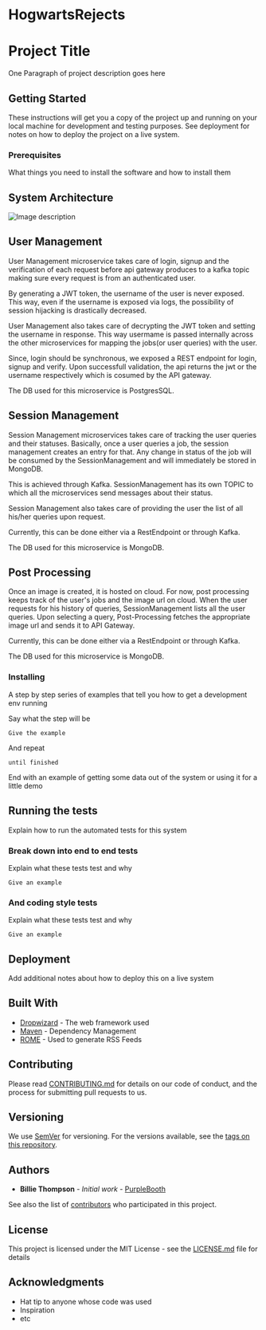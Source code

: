 # HogwartsRejects

# Project Title

One Paragraph of project description goes here

## Getting Started

These instructions will get you a copy of the project up and running on your local machine for development and testing purposes. See deployment for notes on how to deploy the project on a live system.

### Prerequisites

What things you need to install the software and how to install them

## System Architecture
![Image description](https://cdn.discordapp.com/attachments/394719662086291466/679153099763351562/image0.jpg)

## User Management

User Management microservice takes care of login, signup and the verification of each request before api gateway produces to a kafka topic making sure every request is from an authenticated user.

By generating a JWT token, the username of the user is never exposed.
This way, even if the username is exposed via logs, the possibility of session hijacking is drastically decreased.

User Management also takes care of decrypting the JWT token and setting the username in response. This way usermame is passed internally across the other microservices for mapping the jobs(or user queries) with the user.

Since, login should be synchronous, we exposed a REST endpoint for login, signup and verify. Upon successfull validation, the api returns the jwt or the username respectively which is cosumed by the API gateway.

The DB used for this microservice is PostgresSQL.


## Session Management 

Session Management microservices takes care of tracking the user queries and their statuses.
Basically, once a user queries a job, the session management creates an entry for that. Any change in status of the job will be consumed by the SessionManagement and will immediately be stored in MongoDB.

This is achieved through Kafka. SessionManagement has its own TOPIC to which all the microservices send messages about their status.

Session Management also takes care of providing the user the list of all his/her queries upon request.

Currently, this can be done either via a RestEndpoint or through Kafka.

The DB used for this microservice is MongoDB.


## Post Processing

Once an image is created, it is hosted on cloud. For now, post processing keeps track of the user's jobs and the image url on cloud. When the user requests for his history of queries, SessionManagement lists all the user queries. Upon selecting a query, Post-Processing fetches the appropriate image url and sends it to API Gateway.

Currently, this can be done either via a RestEndpoint or through Kafka.

The DB used for this microservice is MongoDB.


### Installing

A step by step series of examples that tell you how to get a development env running

Say what the step will be

```
Give the example
```

And repeat

```
until finished
```

End with an example of getting some data out of the system or using it for a little demo

## Running the tests

Explain how to run the automated tests for this system

### Break down into end to end tests

Explain what these tests test and why

```
Give an example
```

### And coding style tests

Explain what these tests test and why

```
Give an example
```

## Deployment

Add additional notes about how to deploy this on a live system

## Built With

* [Dropwizard](http://www.dropwizard.io/1.0.2/docs/) - The web framework used
* [Maven](https://maven.apache.org/) - Dependency Management
* [ROME](https://rometools.github.io/rome/) - Used to generate RSS Feeds

## Contributing

Please read [CONTRIBUTING.md](https://gist.github.com/PurpleBooth/b24679402957c63ec426) for details on our code of conduct, and the process for submitting pull requests to us.

## Versioning

We use [SemVer](http://semver.org/) for versioning. For the versions available, see the [tags on this repository](https://github.com/your/project/tags). 

## Authors

* **Billie Thompson** - *Initial work* - [PurpleBooth](https://github.com/PurpleBooth)

See also the list of [contributors](https://github.com/your/project/contributors) who participated in this project.

## License

This project is licensed under the MIT License - see the [LICENSE.md](LICENSE.md) file for details

## Acknowledgments

* Hat tip to anyone whose code was used
* Inspiration
* etc
